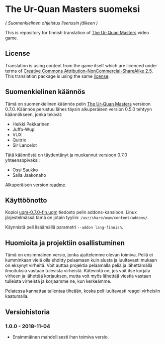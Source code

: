 # The Ur-Quan Masters suomeksi

*( Suomenkielinen ohjeistus lisenssin jälkeen )*

This is repository for finnish translation of
[The Ur-Quan Masters](http://sc2.sourceforge.net/) video game.


## License

Translation is using content from the game itself which are licenced under terms of
[Creative Commons Attribution-NonCommercial-ShareAlike 2.5](https://creativecommons.org/licenses/by-nc-sa/2.5/).
This translation package is using the same [license](LICENSE.md).


## Suomenkielinen käännös

Tämä on suomenkielinen käännös pelin [The Ur-Quan Masters](http://sc2.sourceforge.net/)
versioon 0.7.0. Käännös perustuu lähes täysin alkuperäisen version 0.5.0 tehtyyn
käännökseen, jonka tekivät:

* Heikki Pekkarinen
* Juffo-Wup
* VUX
* Quitrix
* Sir Lancelot

Tätä käännöstä on täydentänyt ja muokannut versioon 0.7.0 yhteensopivaksi:

* Ossi Saukko
* Salla Jaakonaho

Alkuperäisen version [readme](uqm_fin_099_readme.txt).


## Käyttöönotto

Kopioi [uqm-0.7.0-fin.uqm](uqm-0.7.0-fin.uqm) tiedosto pelin addons-kansioon.
Linux järjestelmässä tämä on jotain tyyliin: `/usr/share/uqm/content/addons/`.

Käynnistä peli lisäämällä parametri `--addon lang-finnish`.

## Huomioita ja projektiin osallistuminen

Tämä on ensimmäinen versio, jonka ajattelemme olevan toimiva. Peliä ei kumminkaan
vielä olla ehditty pelaamaan kuin alusta ja luultavasti mukaan on eksynyt virheitä.
Voit auttaa projektia pelaamalla peliä ja lähettämällä ilmoituksia vastaan tulevista
virheistä. Kätevintä on, jos voit itse korjata virheen ja lähettää korjauksen, mutta
voit myös lähettää viestiä vastaan tulleista virheistä ja korjaamme ne, kun kerkeämme.

Pelatessa kannattaa tallentaa tiheään, koska peli luultavasti reagoi virheisiin
kaatumalla.

## Versiohistoria

### 1.0.0 - 2018-11-04

* Ensimmäinen mahdollisesti ihan toimiva versio.
